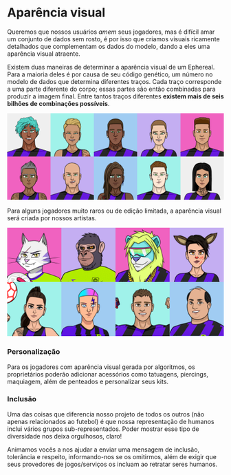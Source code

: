 # Aparência visual

Queremos que nossos usuários _amem_ seus jogadores, mas é difícil amar um conjunto de dados sem rosto, é por isso que criamos visuais ricamente detalhados que complementam os dados do modelo, dando a eles uma aparência visual atraente.

Existem duas maneiras de determinar a aparência visual de um Ephereal. Para a maioria deles é por causa de seu código genético, um número no modelo de dados que determina diferentes traços. Cada traço corresponde a uma parte diferente do corpo; essas partes são então combinadas para produzir a imagem final. Entre tantos  traços diferentes **existem mais de seis bilhões de combinações possíveis**.

![Imagens criadas algoritmicamente](../.gitbook/assets/algorithmic.png)

Para alguns jogadores muito raros ou de edição limitada, a aparência visual será criada por nossos artistas.

![Imagens criadas manualmente](<../.gitbook/assets/Whitepaper - crafted.png>)

### Personalização

Para os jogadores com aparência visual gerada por algoritmos, os proprietários poderão adicionar acessórios como tatuagens, piercings, maquiagem, além de penteados e personalizar seus kits.

### Inclusão

Uma das coisas que diferencia nosso projeto de todos os outros (não apenas relacionados ao futebol) é que nossa representação de humanos inclui vários grupos sub-representados. Poder mostrar esse tipo de diversidade nos deixa orgulhosos, claro!&#x20;

Animamos vocês a nos ajudar a enviar uma mensagem de inclusão, tolerância e respeito, informando-nos se os omitirmos, além de exigir que seus provedores de jogos/serviços os incluam ao retratar seres humanos.
